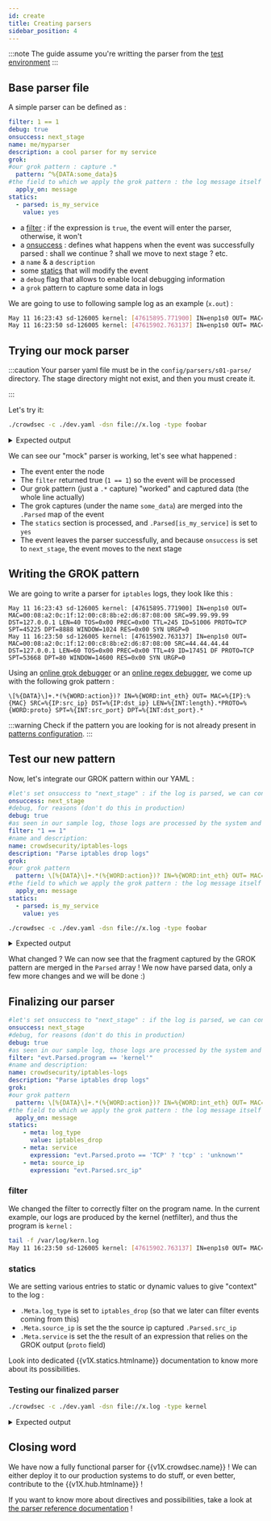 ```yaml
---
id: create
title: Creating parsers
sidebar_position: 4
---
```


:::note
The guide assume you're writting the parser from the [test environment](/docs/user_guides/test_env)
:::

## Base parser file

A simple parser can be defined as :

```yaml
filter: 1 == 1
debug: true
onsuccess: next_stage
name: me/myparser
description: a cool parser for my service
grok:
#our grok pattern : capture .*
  pattern: ^%{DATA:some_data}$
#the field to which we apply the grok pattern : the log message itself
  apply_on: message
statics:
  - parsed: is_my_service
    value: yes
```

 - a [filter](format#filter) : if the expression is `true`, the event will enter the parser, otherwise, it won't
 - a [onsuccess](format#onsuccess) : defines what happens when the event was successfully parsed : shall we continue ? shall we move to next stage ? etc.
 - a `name` & a `description`
 - some [statics](format#statics) that will modify the event
 - a `debug` flag that allows to enable local debugging information
 - a `grok` pattern to capture some data in logs

We are going to use to following sample log as an example (`x.out`) :
```bash
May 11 16:23:43 sd-126005 kernel: [47615895.771900] IN=enp1s0 OUT= MAC=00:08:a2:0c:1f:12:00:c8:8b:e2:d6:87:08:00 SRC=99.99.99.99 DST=127.0.0.1 LEN=40 TOS=0x00 PREC=0x00 TTL=245 ID=51006 PROTO=TCP SPT=45225 DPT=8888 WINDOW=1024 RES=0x00 SYN URGP=0 
May 11 16:23:50 sd-126005 kernel: [47615902.763137] IN=enp1s0 OUT= MAC=00:08:a2:0c:1f:12:00:c8:8b:e2:d6:87:08:00 SRC=44.44.44.44 DST=127.0.0.1 LEN=60 TOS=0x00 PREC=0x00 TTL=49 ID=17451 DF PROTO=TCP SPT=53668 DPT=80 WINDOW=14600 RES=0x00 SYN URGP=0 
```

## Trying our mock parser

:::caution
Your parser yaml file must be in the `config/parsers/s01-parse/` directory. The stage directory might not exist, and then you must create it.

:::

Let's try it:

```bash             
./crowdsec -c ./dev.yaml -dsn file://x.log -type foobar
```

<details>
  <summary>Expected output</summary>

```bash
INFO[20-08-2021 17:18:20] Crowdsec v1.1.1-linux-73e0bbaf93070f4a640eb5a22212b5dcf26699de 
INFO[20-08-2021 17:18:21] reading x.log at once                         type="file://x.log"
DEBU[20-08-2021 17:18:21] + Grok '^%{DA...' returned 1 entries to merge in Parsed  id=billowing-flower name=me/myparser stage=s01-parse
DEBU[20-08-2021 17:18:21] 	.Parsed['some_data'] = 'May 11 16:23:43 sd-126005 kernel: [47615895.771900] IN=enp1s0 OUT= MAC=00:08:a2:0c:1f:12:00:c8:8b:e2:d6:87:08:00 SRC=99.99.99.99 DST=127.0.0.1 LEN=40 TOS=0x00 PREC=0x00 TTL=245 ID=51006 PROTO=TCP SPT=45225 DPT=8888 WINDOW=1024 RES=0x00 SYN URGP=0 '  id=billowing-flower name=me/myparser stage=s01-parse
DEBU[20-08-2021 17:18:21] + Processing 1 statics                        id=billowing-flower name=me/myparser stage=s01-parse
DEBU[20-08-2021 17:18:21] .Parsed[is_my_service] = 'yes'                id=billowing-flower name=me/myparser stage=s01-parse
DEBU[20-08-2021 17:18:21] Event leaving node : ok                       id=billowing-flower name=me/myparser stage=s01-parse
DEBU[20-08-2021 17:18:21] move Event from stage s01-parse to s02-enrich  id=billowing-flower name=me/myparser stage=s01-parse
DEBU[20-08-2021 17:18:21] + Grok '^%{DA...' returned 1 entries to merge in Parsed  id=billowing-flower name=me/myparser stage=s01-parse
DEBU[20-08-2021 17:18:21] 	.Parsed['some_data'] = 'May 11 16:23:50 sd-126005 kernel: [47615902.763137] IN=enp1s0 OUT= MAC=00:08:a2:0c:1f:12:00:c8:8b:e2:d6:87:08:00 SRC=44.44.44.44 DST=127.0.0.1 LEN=60 TOS=0x00 PREC=0x00 TTL=49 ID=17451 DF PROTO=TCP SPT=53668 DPT=80 WINDOW=14600 RES=0x00 SYN URGP=0'  id=billowing-flower name=me/myparser stage=s01-parse
DEBU[20-08-2021 17:18:21] + Processing 1 statics                        id=billowing-flower name=me/myparser stage=s01-parse
DEBU[20-08-2021 17:18:21] .Parsed[is_my_service] = 'yes'                id=billowing-flower name=me/myparser stage=s01-parse
DEBU[20-08-2021 17:18:21] Event leaving node : ok                       id=billowing-flower name=me/myparser stage=s01-parse
DEBU[20-08-2021 17:18:21] move Event from stage s01-parse to s02-enrich  id=billowing-flower name=me/myparser stage=s01-parse
...
```
</details>


We can see our "mock" parser is working, let's see what happened :

 - The event enter the node
 - The `filter` returned true (`1 == 1`) so the event will be processed
 - Our grok pattern (just a `.*` capture) "worked" and captured data (the whole line actually)
 - The grok captures (under the name `some_data`) are merged into the `.Parsed` map of the event
 - The `statics` section is processed, and `.Parsed[is_my_service]` is set to `yes`
 - The event leaves the parser successfully, and because `onsuccess` is set to `next_stage`, the event moves to the next stage

## Writing the GROK pattern

We are going to write a parser for `iptables` logs, they look like this :

```
May 11 16:23:43 sd-126005 kernel: [47615895.771900] IN=enp1s0 OUT= MAC=00:08:a2:0c:1f:12:00:c8:8b:e2:d6:87:08:00 SRC=99.99.99.99 DST=127.0.0.1 LEN=40 TOS=0x00 PREC=0x00 TTL=245 ID=51006 PROTO=TCP SPT=45225 DPT=8888 WINDOW=1024 RES=0x00 SYN URGP=0 
May 11 16:23:50 sd-126005 kernel: [47615902.763137] IN=enp1s0 OUT= MAC=00:08:a2:0c:1f:12:00:c8:8b:e2:d6:87:08:00 SRC=44.44.44.44 DST=127.0.0.1 LEN=60 TOS=0x00 PREC=0x00 TTL=49 ID=17451 DF PROTO=TCP SPT=53668 DPT=80 WINDOW=14600 RES=0x00 SYN URGP=0 

```

Using an [online grok debugger](https://grokdebug.herokuapp.com/) or an [online regex debugger](https://www.debuggex.com/), we come up with the following grok pattern :

```
\[%{DATA}\]+.*(%{WORD:action})? IN=%{WORD:int_eth} OUT= MAC=%{IP}:%{MAC} SRC=%{IP:src_ip} DST=%{IP:dst_ip} LEN=%{INT:length}.*PROTO=%{WORD:proto} SPT=%{INT:src_port} DPT=%{INT:dst_port}.*
```

:::warning
Check if the pattern you are looking for is not already present in [patterns configuration](https://github.com/crowdsecurity/crowdsec/tree/master/config/patterns).
:::

## Test our new pattern

Now, let's integrate our GROK pattern within our YAML :

```yaml
#let's set onsuccess to "next_stage" : if the log is parsed, we can consider it has been dealt with
onsuccess: next_stage
#debug, for reasons (don't do this in production)
debug: true
#as seen in our sample log, those logs are processed by the system and have a progname set to 'kernel'
filter: "1 == 1"
#name and description:
name: crowdsecurity/iptables-logs
description: "Parse iptables drop logs"
grok:
#our grok pattern
  pattern: \[%{DATA}\]+.*(%{WORD:action})? IN=%{WORD:int_eth} OUT= MAC=%{IP}:%{MAC} SRC=%{IP:src_ip} DST=%{IP:dst_ip} LEN=%{INT:length}.*PROTO=%{WORD:proto} SPT=%{INT:src_port} DPT=%{INT:dst_port}.*
#the field to which we apply the grok pattern : the log message itself
  apply_on: message
statics:
  - parsed: is_my_service
    value: yes
```


```bash
./crowdsec -c ./dev.yaml -dsn file://x.log -type foobar
```


<details>
  <summary>Expected output</summary>
 
```bash
INFO[20-08-2021 17:47:46] reading x.log at once                         type="file://x.log"
DEBU[20-08-2021 17:47:46] + Grok '\[%{D...' returned 8 entries to merge in Parsed  id=summer-snowflake name=crowdsecurity/iptables-logs stage=s01-parse
DEBU[20-08-2021 17:47:46] 	.Parsed['proto'] = 'TCP'                     id=summer-snowflake name=crowdsecurity/iptables-logs stage=s01-parse
DEBU[20-08-2021 17:47:46] 	.Parsed['src_port'] = '45225'                id=summer-snowflake name=crowdsecurity/iptables-logs stage=s01-parse
DEBU[20-08-2021 17:47:46] 	.Parsed['dst_port'] = '8888'                 id=summer-snowflake name=crowdsecurity/iptables-logs stage=s01-parse
DEBU[20-08-2021 17:47:46] 	.Parsed['action'] = ''                       id=summer-snowflake name=crowdsecurity/iptables-logs stage=s01-parse
DEBU[20-08-2021 17:47:46] 	.Parsed['int_eth'] = 'enp1s0'                id=summer-snowflake name=crowdsecurity/iptables-logs stage=s01-parse
DEBU[20-08-2021 17:47:46] 	.Parsed['src_ip'] = '99.99.99.99'            id=summer-snowflake name=crowdsecurity/iptables-logs stage=s01-parse
DEBU[20-08-2021 17:47:46] 	.Parsed['dst_ip'] = '127.0.0.1'              id=summer-snowflake name=crowdsecurity/iptables-logs stage=s01-parse
DEBU[20-08-2021 17:47:46] 	.Parsed['length'] = '40'                     id=summer-snowflake name=crowdsecurity/iptables-logs stage=s01-parse
DEBU[20-08-2021 17:47:46] + Processing 1 statics                        id=summer-snowflake name=crowdsecurity/iptables-logs stage=s01-parse
DEBU[20-08-2021 17:47:46] .Parsed[is_my_service] = 'yes'                id=summer-snowflake name=crowdsecurity/iptables-logs stage=s01-parse
DEBU[20-08-2021 17:47:46] Event leaving node : ok                       id=summer-snowflake name=crowdsecurity/iptables-logs stage=s01-parse
DEBU[20-08-2021 17:47:46] move Event from stage s01-parse to s02-enrich  id=summer-snowflake name=crowdsecurity/iptables-logs stage=s01-parse
WARN[20-08-2021 17:47:46] Acquisition is finished, shutting down       
DEBU[20-08-2021 17:47:46] + Grok '\[%{D...' returned 8 entries to merge in Parsed  id=summer-snowflake name=crowdsecurity/iptables-logs stage=s01-parse
DEBU[20-08-2021 17:47:46] 	.Parsed['length'] = '60'                     id=summer-snowflake name=crowdsecurity/iptables-logs stage=s01-parse
DEBU[20-08-2021 17:47:46] 	.Parsed['proto'] = 'TCP'                     id=summer-snowflake name=crowdsecurity/iptables-logs stage=s01-parse
DEBU[20-08-2021 17:47:46] 	.Parsed['src_port'] = '53668'                id=summer-snowflake name=crowdsecurity/iptables-logs stage=s01-parse
DEBU[20-08-2021 17:47:46] 	.Parsed['dst_port'] = '80'                   id=summer-snowflake name=crowdsecurity/iptables-logs stage=s01-parse
DEBU[20-08-2021 17:47:46] 	.Parsed['action'] = ''                       id=summer-snowflake name=crowdsecurity/iptables-logs stage=s01-parse
DEBU[20-08-2021 17:47:46] 	.Parsed['int_eth'] = 'enp1s0'                id=summer-snowflake name=crowdsecurity/iptables-logs stage=s01-parse
DEBU[20-08-2021 17:47:46] 	.Parsed['src_ip'] = '44.44.44.44'            id=summer-snowflake name=crowdsecurity/iptables-logs stage=s01-parse
DEBU[20-08-2021 17:47:46] 	.Parsed['dst_ip'] = '127.0.0.1'              id=summer-snowflake name=crowdsecurity/iptables-logs stage=s01-parse
DEBU[20-08-2021 17:47:46] + Processing 1 statics                        id=summer-snowflake name=crowdsecurity/iptables-logs stage=s01-parse
DEBU[20-08-2021 17:47:46] .Parsed[is_my_service] = 'yes'                id=summer-snowflake name=crowdsecurity/iptables-logs stage=s01-parse
DEBU[20-08-2021 17:47:46] Event leaving node : ok                       id=summer-snowflake name=crowdsecurity/iptables-logs stage=s01-parse
DEBU[20-08-2021 17:47:46] move Event from stage s01-parse to s02-enrich  id=summer-snowflake name=crowdsecurity/iptables-logs stage=s01-parse
...
```

</details>

What changed ? We can now see that the fragment captured by the GROK pattern are merged in the `Parsed` array !
We now have parsed data, only a few more changes and we will be done :)

## Finalizing our parser

```yaml
#let's set onsuccess to "next_stage" : if the log is parsed, we can consider it has been dealt with
onsuccess: next_stage
#debug, for reasons (don't do this in production)
debug: true
#as seen in our sample log, those logs are processed by the system and have a progname set to 'kernel'
filter: "evt.Parsed.program == 'kernel'"
#name and description:
name: crowdsecurity/iptables-logs
description: "Parse iptables drop logs"
grok:
#our grok pattern
  pattern: \[%{DATA}\]+.*(%{WORD:action})? IN=%{WORD:int_eth} OUT= MAC=%{IP}:%{MAC} SRC=%{IP:src_ip} DST=%{IP:dst_ip} LEN=%{INT:length}.*PROTO=%{WORD:proto} SPT=%{INT:src_port} DPT=%{INT:dst_port}.*
#the field to which we apply the grok pattern : the log message itself
  apply_on: message
statics:
    - meta: log_type
      value: iptables_drop
    - meta: service
      expression: "evt.Parsed.proto == 'TCP' ? 'tcp' : 'unknown'"
    - meta: source_ip
      expression: "evt.Parsed.src_ip"
```

### filter

We changed the filter to correctly filter on the program name.
In the current example, our logs are produced by the kernel (netfilter), and thus the program is `kernel` :

```bash
tail -f /var/log/kern.log
May 11 16:23:50 sd-126005 kernel: [47615902.763137] IN=enp1s0 OUT= MAC=00:08:a2:0c:1f:12:00:c8:8b:e2:d6:87:08:00 SRC=44.44.44.44 DST=127.0.0.1 LEN=60 TOS=0x00 PREC=0x00 TTL=49 ID=17451 DF PROTO=TCP SPT=53668 DPT=80 WINDOW=14600 RES=0x00 SYN URGP=0 
```

### statics

We are setting various entries to static or dynamic values to give "context" to the log :

  - `.Meta.log_type` is set to `iptables_drop` (so that we later can filter events coming from this)
  - `.Meta.source_ip` is set the the source ip captured  `.Parsed.src_ip`
  - `.Meta.service` is set the the result of an expression that relies on the GROK output (`proto` field)
  
Look into dedicated {{v1X.statics.htmlname}} documentation to know more about its possibilities.


### Testing our finalized parser


```bash
./crowdsec -c ./dev.yaml -dsn file://x.log -type kernel
```

<details>
  <summary>Expected output</summary>

```bash
...
INFO[20-08-2021 17:49:02] reading x.log at once                         type="file://x.log"
DEBU[20-08-2021 17:49:02] eval(evt.Parsed.program == 'kernel') = TRUE   id=withered-sun name=crowdsecurity/iptables-logs stage=s01-parse
DEBU[20-08-2021 17:49:02] eval variables:                               id=withered-sun name=crowdsecurity/iptables-logs stage=s01-parse
DEBU[20-08-2021 17:49:02]        evt.Parsed.program = 'kernel'          id=withered-sun name=crowdsecurity/iptables-logs stage=s01-parse
DEBU[20-08-2021 17:49:02] + Grok '[%{D...' returned 8 entries to merge in Parsed  id=withered-sun name=crowdsecurity/iptables-logs stage=s01-parse
DEBU[20-08-2021 17:49:02] 	.Parsed['proto'] = 'TCP'                     id=withered-sun name=crowdsecurity/iptables-logs stage=s01-parse
DEBU[20-08-2021 17:49:02] 	.Parsed['src_port'] = '45225'                id=withered-sun name=crowdsecurity/iptables-logs stage=s01-parse
DEBU[20-08-2021 17:49:02] 	.Parsed['dst_port'] = '8888'                 id=withered-sun name=crowdsecurity/iptables-logs stage=s01-parse
DEBU[20-08-2021 17:49:02] 	.Parsed['action'] = ''                       id=withered-sun name=crowdsecurity/iptables-logs stage=s01-parse
DEBU[20-08-2021 17:49:02] 	.Parsed['int_eth'] = 'enp1s0'                id=withered-sun name=crowdsecurity/iptables-logs stage=s01-parse
DEBU[20-08-2021 17:49:02] 	.Parsed['src_ip'] = '99.99.99.99'            id=withered-sun name=crowdsecurity/iptables-logs stage=s01-parse
DEBU[20-08-2021 17:49:02] 	.Parsed['dst_ip'] = '127.0.0.1'              id=withered-sun name=crowdsecurity/iptables-logs stage=s01-parse
DEBU[20-08-2021 17:49:02] 	.Parsed['length'] = '40'                     id=withered-sun name=crowdsecurity/iptables-logs stage=s01-parse
DEBU[20-08-2021 17:49:02] + Processing 3 statics                        id=withered-sun name=crowdsecurity/iptables-logs stage=s01-parse
DEBU[20-08-2021 17:49:02] .Meta[log_type] = 'iptables_drop'             id=withered-sun name=crowdsecurity/iptables-logs stage=s01-parse
DEBU[20-08-2021 17:49:02] .Meta[service] = 'tcp'                        id=withered-sun name=crowdsecurity/iptables-logs stage=s01-parse
DEBU[20-08-2021 17:49:02] .Meta[source_ip] = '99.99.99.99'              id=withered-sun name=crowdsecurity/iptables-logs stage=s01-parse
DEBU[20-08-2021 17:49:02] Event leaving node : ok                       id=withered-sun name=crowdsecurity/iptables-logs stage=s01-parse
DEBU[20-08-2021 17:49:02] move Event from stage s01-parse to s02-enrich  id=withered-sun name=crowdsecurity/iptables-logs stage=s01-parse
WARN[20-08-2021 17:49:02] Acquisition is finished, shutting down       
DEBU[20-08-2021 17:49:02] eval(evt.Parsed.program == 'kernel') = TRUE   id=withered-sun name=crowdsecurity/iptables-logs stage=s01-parse
DEBU[20-08-2021 17:49:02] eval variables:                               id=withered-sun name=crowdsecurity/iptables-logs stage=s01-parse
DEBU[20-08-2021 17:49:02]        evt.Parsed.program = 'kernel'          id=withered-sun name=crowdsecurity/iptables-logs stage=s01-parse
DEBU[20-08-2021 17:49:02] + Grok '\[%{D...' returned 8 entries to merge in Parsed  id=withered-sun name=crowdsecurity/iptables-logs stage=s01-parse
DEBU[20-08-2021 17:49:02] 	.Parsed['src_ip'] = '44.44.44.44'            id=withered-sun name=crowdsecurity/iptables-logs stage=s01-parse
DEBU[20-08-2021 17:49:02] 	.Parsed['dst_ip'] = '127.0.0.1'              id=withered-sun name=crowdsecurity/iptables-logs stage=s01-parse
DEBU[20-08-2021 17:49:02] 	.Parsed['length'] = '60'                     id=withered-sun name=crowdsecurity/iptables-logs stage=s01-parse
DEBU[20-08-2021 17:49:02] 	.Parsed['proto'] = 'TCP'                     id=withered-sun name=crowdsecurity/iptables-logs stage=s01-parse
DEBU[20-08-2021 17:49:02] 	.Parsed['src_port'] = '53668'                id=withered-sun name=crowdsecurity/iptables-logs stage=s01-parse
DEBU[20-08-2021 17:49:02] 	.Parsed['dst_port'] = '80'                   id=withered-sun name=crowdsecurity/iptables-logs stage=s01-parse
DEBU[20-08-2021 17:49:02] 	.Parsed['action'] = ''                       id=withered-sun name=crowdsecurity/iptables-logs stage=s01-parse
DEBU[20-08-2021 17:49:02] 	.Parsed['int_eth'] = 'enp1s0'                id=withered-sun name=crowdsecurity/iptables-logs stage=s01-parse
DEBU[20-08-2021 17:49:02] + Processing 3 statics                        id=withered-sun name=crowdsecurity/iptables-logs stage=s01-parse
DEBU[20-08-2021 17:49:02] .Meta[log_type] = 'iptables_drop'             id=withered-sun name=crowdsecurity/iptables-logs stage=s01-parse
DEBU[20-08-2021 17:49:02] .Meta[service] = 'tcp'                        id=withered-sun name=crowdsecurity/iptables-logs stage=s01-parse
DEBU[20-08-2021 17:49:02] .Meta[source_ip] = '44.44.44.44'              id=withered-sun name=crowdsecurity/iptables-logs stage=s01-parse
DEBU[20-08-2021 17:49:02] Event leaving node : ok                       id=withered-sun name=crowdsecurity/iptables-logs stage=s01-parse
DEBU[20-08-2021 17:49:02] move Event from stage s01-parse to s02-enrich  id=withered-sun name=crowdsecurity/iptables-logs stage=s01-parse
...
```
</details>

## Closing word

We have now a fully functional parser for {{v1X.crowdsec.name}} !
We can either deploy it to our production systems to do stuff, or even better, contribute to the {{v1X.hub.htmlname}} !

If you want to know more about directives and possibilities, take a look at [the parser reference documentation](/Crowdsec/v1/references/parsers/) !

